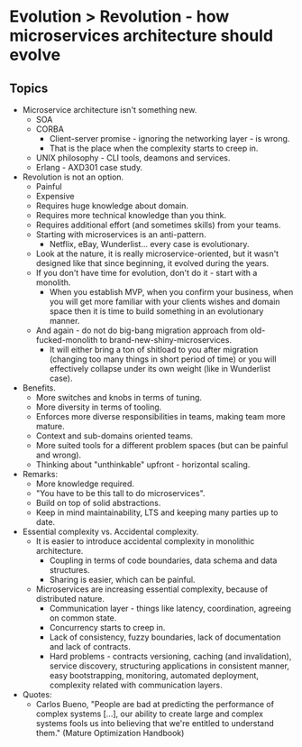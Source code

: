 # Evolution > Revolution - how microservices architecture should evolve

## Topics

- Microservice architecture isn't something new.
  - SOA
  - CORBA
    - Client-server promise - ignoring the networking layer - is wrong.
    - That is the place when the complexity starts to creep in.
  - UNIX philosophy - CLI tools, deamons and services.
  - Erlang - AXD301 case study.
- Revolution is not an option.
  - Painful
  - Expensive
  - Requires huge knowledge about domain.
  - Requires more technical knowledge than you think.
  - Requires additional effort (and sometimes skills) from your teams.
  - Starting with microservices is an anti-pattern.
    - Netflix, eBay, Wunderlist... every case is evolutionary.
  - Look at the nature, it is really microservice-oriented, but it wasn't
    designed like that since beginning, it evolved during the years.
  - If you don't have time for evolution, don't do it - start with a monolith.
    - When you establish MVP, when you confirm your business, when you will get
      more familiar with your clients wishes and domain space then it is time to
      build something in an evolutionary manner.
  - And again - do not do big-bang migration approach from old-fucked-monolith
    to brand-new-shiny-microservices.
    - It will either bring a ton of shitload to you after migration (changing
      too many things in short period of time) or you will effectively collapse
      under its own weight (like in Wunderlist case).
- Benefits.
  - More switches and knobs in terms of tuning.
  - More diversity in terms of tooling.
  - Enforces more diverse responsibilities in teams, making team more mature.
  - Context and sub-domains oriented teams.
  - More suited tools for a different problem spaces (but can be painful and wrong).
  - Thinking about "unthinkable" upfront - horizontal scaling.
- Remarks:
  - More knowledge required.
  - "You have to be this tall to do microservices".
  - Build on top of solid abstractions.
  - Keep in mind maintainability, LTS and keeping many parties up to date.
- Essential complexity vs. Accidental complexity.
  - It is easier to introduce accidental complexity in monolithic architecture.
    - Coupling in terms of code boundaries, data schema and data structures.
    - Sharing is easier, which can be painful.
  - Microservices are increasing essential complexity, because of distributed nature.
    - Communication layer - things like latency, coordination, agreeing on common state.
    - Concurrency starts to creep in.
    - Lack of consistency, fuzzy boundaries, lack of documentation and lack of contracts.
    - Hard problems - contracts versioning, caching (and invalidation), service
      discovery, structuring applications in consistent manner, easy
      bootstrapping, monitoring, automated deployment, complexity related with
      communication layers.
- Quotes:
  - Carlos Bueno, "People are bad at predicting the performance of complex
    systems [...], our ability to create large and complex systems fools us into
    believing that we're entitled to understand them." (Mature Optimization
    Handbook)
